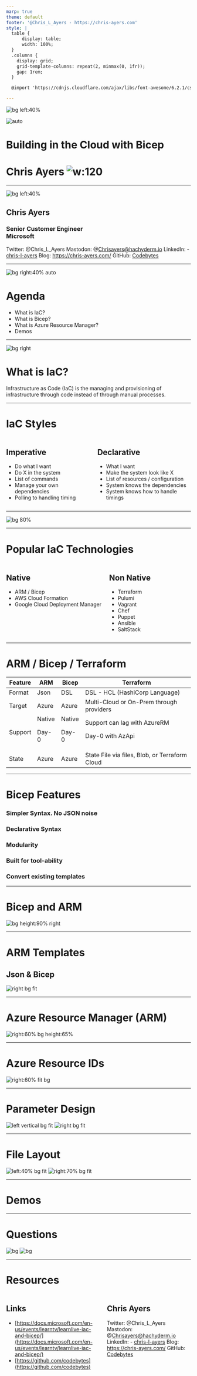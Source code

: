 ```yaml
---
marp: true
theme: default
footer: '@Chris_L_Ayers - https://chris-ayers.com'
style: |
  table {
      display: table;
      width: 100%;
  }
  .columns {
    display: grid;
    grid-template-columns: repeat(2, minmax(0, 1fr));
    gap: 1rem;
  }

  @import 'https://cdnjs.cloudflare.com/ajax/libs/font-awesome/6.2.1/css/all.min.css'

---
```


![bg left:40%](./img/background.jpg)

![auto](./img/bicep-logo.png)
# Building in the Cloud with Bicep

# Chris Ayers ![w:120](img/portrait.png)

---

![bg left:40%](./img/portrait.png)

## Chris Ayers
### Senior Customer Engineer<br>Microsoft

<i class="fa-brands fa-twitter"></i> Twitter: @Chris\_L\_Ayers
<i class="fa-brands fa-mastodon"></i> Mastodon: @Chrisayers@hachyderm.io
<i class="fa-brands fa-linkedin"></i> LinkedIn: - [chris\-l\-ayers](https://linkedin.com/in/chris-l-ayers/)
<i class="fa fa-window-maximize"></i> Blog: [https://chris-ayers\.com/](https://chris-ayers.com/)
<i class="fa-brands fa-github"></i> GitHub: [Codebytes](https://github.com/codebytes)

---

![bg right:40% auto](./img/bicep-logo.png)

# Agenda
- What is IaC?
- What is Bicep?
- What is Azure Resource Manager? 
- Demos
---

![bg right](img/background.jpg)

# What is IaC?
Infrastructure as Code (IaC) is the managing and provisioning of infrastructure through code instead of through manual processes.

---

# IaC Styles

<div class="columns">
<div>

## Imperative

- Do what I want
- Do X in the system
- List of commands
- Manage your own dependencies
- Polling to handling timing

</div>
<div>

## Declarative

- What I want
- Make the system look like X
- List of resources / configuration
- System knows the dependencies
- System knows how to handle timings

</div>

</div>

---

![bg 80% ](./img/imp-vs-decl.png)

---

# Popular IaC Technologies


<div class="columns">
<div>

## Native

- ARM / Bicep
- AWS Cloud Formation
- Google Cloud Deployment Manager

</div>
<div>

## Non Native

- Terraform
- Pulumi
- Vagrant
- Chef
- Puppet
- Ansible
- SaltStack 
  
</div>
</div>


---

# ARM / Bicep / Terraform

Feature | ARM | Bicep | Terraform
---|---|---|---
Format | Json | DSL | DSL - HCL (HashiCorp Language) 
Target | Azure | Azure | Multi-Cloud or On-Prem through providers
Support | Native<p>Day-0 | Native<p>Day-0 | Support can lag with AzureRM<p> Day-0 with AzApi 
State | Azure | Azure | State File via files, Blob, or Terraform Cloud

---

# Bicep Features

### <i class="fa fa-code"></i> Simpler Syntax. No JSON noise
### <i class="fa fa-object-group"></i> Declarative Syntax
### <i class="fa fa-th-large"></i> Modularity
### <i class="fa fa-cogs"></i> Built for tool-ability
### <i class="fa fa-exchange"></i> Convert existing templates

___

# Bicep and ARM

![bg height:90% right](./img/bicep-arm.png)

---

# ARM Templates
## Json & Bicep

![right bg fit](./img/2-convert.png)

---

# Azure Resource Manager (ARM)

![right:60% bg height:65%](./img/2-hierarchy.png)

---

# Azure Resource IDs

![right:60% fit bg](./img/child-resource-id.png)

---

# Parameter Design

![left  vertical bg fit](./img/3-free-form-configuration.png)
![right bg fit](./img/3-configuration-map.png)

---

# File Layout

![left:40%  bg fit](./img/4-group-element-type.png)
![right:70% bg fit](./img/4-group-resource.png)

---

# Demos

---

# Questions

![bg](./img/background.jpg)
![bg](./img/owl.png)

---

# Resources 


<div class="columns">
<div>

## Links

- [https://docs.microsoft.com/en-us/events/learntv/learnlive-iac-and-bicep/](https://docs.microsoft.com/en-us/events/learntv/learnlive-iac-and-bicep/)
- [https://github.com/codebytes](https://github.com/codebytes)

</div>
<div>

## Chris Ayers 

<i class="fa-brands fa-twitter"></i> Twitter: @Chris\_L\_Ayers
<i class="fa-brands fa-mastodon"></i> Mastodon: @Chrisayers@hachyderm.io
<i class="fa-brands fa-linkedin"></i> LinkedIn: - [chris\-l\-ayers](https://linkedin.com/in/chris-l-ayers/)
<i class="fa fa-window-maximize"></i> Blog: [https://chris-ayers\.com/](https://chris-ayers.com/)
<i class="fa-brands fa-github"></i> GitHub: [Codebytes](https://github.com/codebytes)

</div>

</div>

